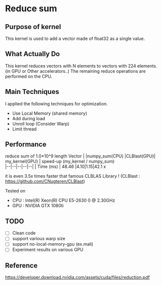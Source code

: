 # Reduce sum

## Purpose of kernel
This kernel is used to add a vector made of float32 as a single value.

## What Actually Do
This kernel reduces vectors with N elements to vectors with 224 elements. (in GPU or Other accelerators..)
The remaining reduce operations are performed on the CPU.

## Main Techniques
I applied the following techniques for optimization.
 - Use Local Memory (shared memory)
 - Add during load
 - Unroll loop (Consider Warp)
 - Limit thread

## Performance
reduce sum of 1.0*10^9 length Vector
|  |numpy_sum(CPU)  |CLBlast(GPU)| my_kernel(GPU) | speed-up (my_kernel / numpy_sum)  
|--|--|--|--|--| 
| Time (ms) | 48.46 |4.10|1.15|42.1 x

it is even 3.5x times faster that famous CLBLAS Library ! (CLBlast : https://github.com/CNugteren/CLBlast)

Tested on

 - CPU : Intel(R) Xeon(R) CPU E5-2630 0 @ 2.30GHz
 - GPU : NVIDIA GTX 1080ti

## TODO

 - [ ] Clean code
 - [ ] support various warp size
 - [ ] support no-local-memory-gpu (ex.mali)
 - [ ] Experiment results on various GPU

## Reference
https://developer.download.nvidia.com/assets/cuda/files/reduction.pdf
